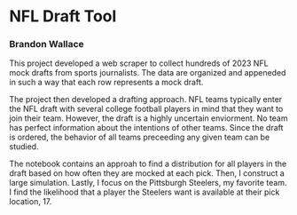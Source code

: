 # NFL Draft Tool
### Brandon Wallace

This project developed a web scraper to collect hundreds of 2023 NFL mock drafts from sports journalists. The data are organized and appeneded in such a way that each row represents a mock draft.

The project then developed a drafting approach. NFL teams typically enter the NFL draft with several college football players in mind that they want to join their team. However, the draft is a highly uncertain enviorment. No team has perfect information about the intentions of other teams. Since the draft is ordered, the behavior of all teams preceeding any given team can be studied.

The notebook contains an approah to find a distribution for all players in the draft based on how often they are mocked at each pick. Then, I construct a large simulation. Lastly, I focus on the Pittsburgh Steelers, my favorite team. I find the likelihood that a player the Steelers want is available at their pick location, 17. 
